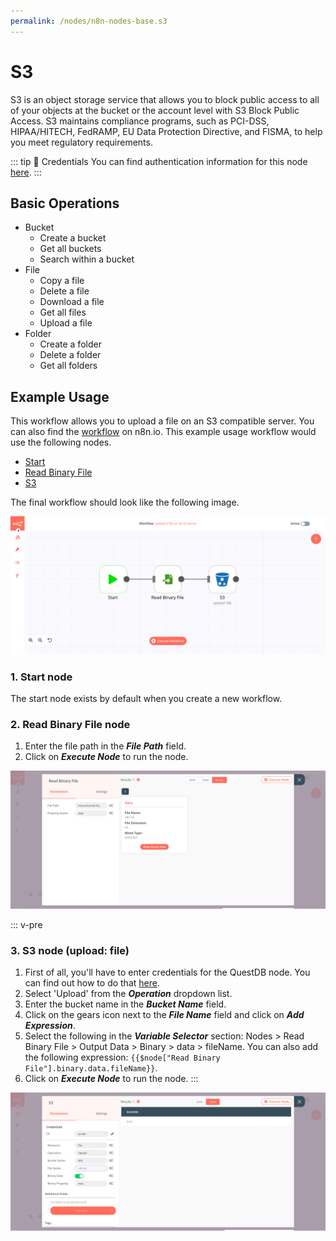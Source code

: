 ```yaml
---
permalink: /nodes/n8n-nodes-base.s3
---
```


# S3

S3 is an object storage service that allows you to block public access to all of your objects at the bucket or the account level with S3 Block Public Access. S3 maintains compliance programs, such as PCI-DSS, HIPAA/HITECH, FedRAMP, EU Data Protection Directive, and FISMA, to help you meet regulatory requirements.

::: tip 🔑 Credentials
You can find authentication information for this node [here](../../../credentials/S3/README.md).
:::

## Basic Operations

- Bucket
    - Create a bucket
    - Get all buckets
    - Search within a bucket
- File
    - Copy a file
    - Delete a file
    - Download a file
    - Get all files
    - Upload a file
- Folder
    - Create a folder
    - Delete a folder
    - Get all folders


## Example Usage

This workflow allows you to upload a file on an S3 compatible server. You can also find the [workflow](https://n8n.io/workflows/592) on n8n.io. This example usage workflow would use the following nodes.
- [Start](../../core-nodes/Start/README.md)
- [Read Binary File](../../core-nodes/ReadBinaryFile/README.md)
- [S3]()

The final workflow should look like the following image.

![A workflow with the S3 node](./workflow.png)

### 1. Start node

The start node exists by default when you create a new workflow.


### 2. Read Binary File node

1. Enter the file path in the ***File Path*** field.
2. Click on ***Execute Node*** to run the node.

![Using the Read Binary File node to read a file](./ReadBinaryFile_node.png)

::: v-pre
### 3. S3 node (upload: file)

1. First of all, you'll have to enter credentials for the QuestDB node. You can find out how to do that [here](../../../credentials/S3/README.md).
2. Select 'Upload' from the ***Operation*** dropdown list.
3. Enter the bucket name in the ***Bucket Name*** field.
4. Click on the gears icon next to the ***File Name*** field and click on ***Add Expression***.
5. Select the following in the ***Variable Selector*** section: Nodes > Read Binary File > Output Data > Binary > data > fileName. You can also add the following expression: `{{$node["Read Binary File"].binary.data.fileName}}`.
6. Click on ***Execute Node*** to run the node.
:::

![Using the S3 node to upload a file to a bucket](./S3_node.png)
